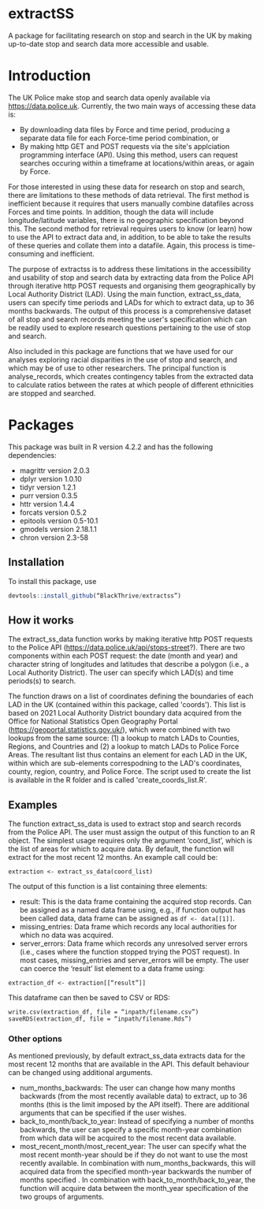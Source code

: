 # extractSS

A package for facilitating research on stop and search in the UK by making up-to-date stop and search data more accessible and usable.

# Introduction

The UK Police make stop and search data openly available via https://data.police.uk. Currently, the two main ways of accessing these data is:
- By downloading data files by Force and time period, producing a separate data file for each Force-time period combination, or
- By making http GET and POST requests via the site's applciation programming interface (API). Using this method, users can request searches occuring within a timeframe at locations/within areas, or again by Force.

For those interested in using these data for research on stop and search, there are limitations to these methods of data retrieval. The first method is inefficient because it requires that users manually combine datafiles across Forces and time points. In addition, though the data will include longitude/latitude variables, there is no geographic specification beyond this. The second method for retrieval requires users to know (or learn) how to use the API to extract data and, in addition, to be able to take the results of these queries and collate them into a datafile. Again, this process is time-consuming and inefficient. 

The purpose of extractss is to address these limitations in the accessibility and usability of stop and search data by extracting data from the Police API through iterative http POST requests and organising them geographically by Local Authority District (LAD). Using the main function, extract_ss_data, users can specify time periods and LADs for which to extract data, up to 36 months backwards. The output of this process is a comprehensive dataset of all stop and search records meeting the user's specification which can be readily used to explore research questions pertaining to the use of stop and search. 

Also included in this package are functions that we have used for our analyses exploring racial disparities in the use of stop and search, and which may be of use to other researchers. The principal function is analyse_records, which creates contingency tables from the extracted data to calculate ratios between the rates at which people of different ethnicities are stopped and searched.

# Packages
This package was built in R version 4.2.2 and has the following dependencies:
-	magrittr version 2.0.3
-	dplyr version 1.0.10
-	tidyr version 1.2.1
-	purr version 0.3.5
-	httr version 1.4.4
-	forcats version 0.5.2
-	epitools version 0.5-10.1
-	gmodels version 2.18.1.1
-	chron version 2.3-58

## Installation
To install this package, use 
```R
devtools::install_github(“BlackThrive/extractss”)
```
## How it works
The extract_ss_data function works by making iterative http POST requests to the Police API (https://data.police.uk/api/stops-street?). There are two components within each POST request: the date (month and year) and character string of longitudes and latitudes that describe a polygon (i.e., a Local Authority District). The user can specify which LAD(s) and time periods(s) to search. 

The function draws on a list of coordinates defining the boundaries of each LAD in the UK (contained within this package, called 'coords'). This list is based on 2021 Local Authority District boundary data acquired from the Office for National Statistics Open Geography Portal (https://geoportal.statistics.gov.uk/), which were combined with two lookups from the same source: (1) a lookup to match LADs to Counties, Regions, and Countries and (2) a lookup to match LADs to Police Force Areas. The resultant list thus contains an element for each LAD in the UK, within which are sub-elements correspodning to the LAD's coordinates, county, region, country, and Police Force. The script used to create the list is available in the R folder and is called 'create_coords_list.R'.

## Examples
The function extract_ss_data is used to extract stop and search records from the Police API. The user must assign the output of this function to an R object. The simplest usage requires only the argument ‘coord_list’, which is the list of areas for which to acquire data. By default, the function will extract for the most recent 12 months. An example call could be:
```
extraction <- extract_ss_data(coord_list)
```

 The output of this function is a list containing three elements: 
-	result: This is the data frame containing the acquired stop records. Can be assigned as a named data frame using, e.g., if function output has been called data, data frame can be assigned as `df <- data[[1]]`.
-	missing_entries: Data frame which records any local authorities  for which no data was acquired.
-	server_errors: Data frame which records any unresolved server errors (i.e., cases where the function stopped trying the POST request).
In most cases, missing_entries and server_errors will be empty. The user can coerce the ‘result’ list element to a data frame using: 
```
extraction_df <- extraction[[“result”]]
```
This dataframe can then be saved to CSV or RDS: 
```
write.csv(extraction_df, file = “inpath/filename.csv”)
saveRDS(extraction_df, file = “inpath/filename.Rds”) 
```
### Other options

As mentioned previously, by default extract_ss_data extracts data for the most recent 12 months that are available in the API. This default behaviour can be changed using additional arguments. 
-	num_months_backwards: The user can change how many months backwards (from the most recently available data) to extract, up to 36 months (this is the limit imposed by the API itself). There are additional arguments that can be specified if the user wishes.
-	back_to_month/back_to_year: Instead of specifying a number of months backwards, the user can specify a specific month-year combination from which data will be acquired to the most recent data available.
-	most_recent_month/most_recent_year: The user can specify what the most recent month-year should be if they do not want to use the most recently available. In combination with num_months_backwards, this will acquired data from the specified month-year backwards the number of months specified . In combination with back_to_month/back_to_year, the function will acquire data between the month_year specification of the two groups of arguments.


